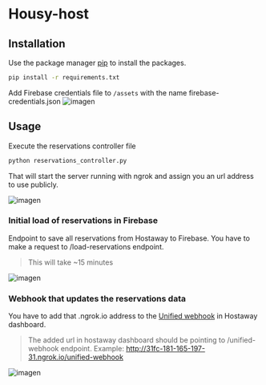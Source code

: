 # Housy-host

## Installation

Use the package manager [pip](https://pip.pypa.io/en/stable/) to install the packages.

```bash
pip install -r requirements.txt
```

Add Firebase credentials file to `/assets` with the name firebase-credentials.json
![imagen](https://user-images.githubusercontent.com/31170000/218464356-d864fba8-316d-47a3-9a21-282d3314ff5f.png)


## Usage

Execute the reservations controller file

```bash
python reservations_controller.py
```
That will start the server running with ngrok and assign you an url address to use publicly.

![imagen](https://user-images.githubusercontent.com/31170000/218459526-887ed326-593b-4436-8da9-4753bcd2d258.png)

### Initial load of reservations in Firebase
Endpoint to save all reservations from Hostaway to Firebase. You have to make a request to /load-reservations endpoint.
>This will take ~15 minutes

![imagen](https://user-images.githubusercontent.com/31170000/218461581-7acdf17a-3097-4687-80ab-4c425a99baf3.png)


### Webhook that updates the reservations data
You have to add that .ngrok.io address to the [Unified webhook](https://dashboard.hostaway.com/settings/integrations) in Hostaway dashboard.
> The added url in hostaway dashboard should be pointing to /unified-webhook endpoint. Example: http://31fc-181-165-197-31.ngrok.io/unified-webhook

![imagen](https://user-images.githubusercontent.com/31170000/218460310-87994e19-be82-4dbc-9376-82a414b30545.png)

